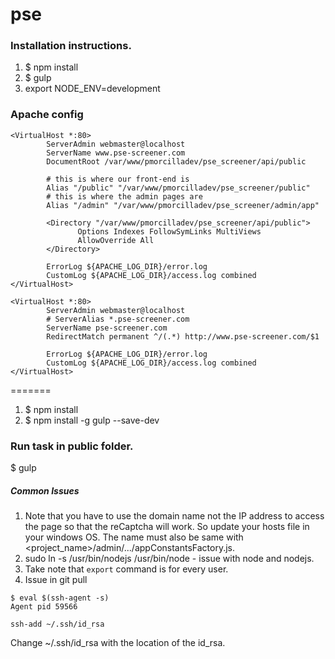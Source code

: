 # pse

### Installation instructions.

1. $ npm install
2. $ gulp
3. export NODE_ENV=development

### Apache config

```
<VirtualHost *:80>
        ServerAdmin webmaster@localhost
        ServerName www.pse-screener.com
        DocumentRoot /var/www/pmorcilladev/pse_screener/api/public

        # this is where our front-end is
        Alias "/public" "/var/www/pmorcilladev/pse_screener/public"
        # this is where the admin pages are
        Alias "/admin" "/var/www/pmorcilladev/pse_screener/admin/app"

        <Directory "/var/www/pmorcilladev/pse_screener/api/public">
               Options Indexes FollowSymLinks MultiViews
               AllowOverride All
        </Directory>

        ErrorLog ${APACHE_LOG_DIR}/error.log
        CustomLog ${APACHE_LOG_DIR}/access.log combined
</VirtualHost>

<VirtualHost *:80>
        ServerAdmin webmaster@localhost
        # ServerAlias *.pse-screener.com
        ServerName pse-screener.com
        RedirectMatch permanent ^/(.*) http://www.pse-screener.com/$1

        ErrorLog ${APACHE_LOG_DIR}/error.log
        CustomLog ${APACHE_LOG_DIR}/access.log combined
</VirtualHost>
```
=======
1. $ npm install
2. $ npm install -g gulp --save-dev

### Run task in public folder.

$ gulp


##### Common Issues

1. Note that you have to use the domain name not the IP address to access the page so that the reCaptcha will work. So update your hosts file in your windows OS. The name must also be same with <project_name>/admin/.../appConstantsFactory.js.
2. sudo ln -s /usr/bin/nodejs /usr/bin/node - issue with node and nodejs.
3. Take note that `export` command is for every user.
4. Issue in git pull
```
$ eval $(ssh-agent -s)
Agent pid 59566

ssh-add ~/.ssh/id_rsa
```
Change ~/.ssh/id_rsa with the location of the id_rsa.
